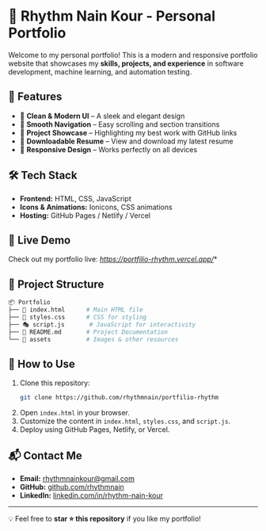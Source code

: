 # 🎨 Rhythm Nain Kour - Personal Portfolio

Welcome to my personal portfolio! This is a modern and responsive portfolio website that showcases my **skills, projects, and experience** in software development, machine learning, and automation testing.

## 🚀 Features
- 🔹 **Clean & Modern UI** – A sleek and elegant design
- 🔹 **Smooth Navigation** – Easy scrolling and section transitions
- 🔹 **Project Showcase** – Highlighting my best work with GitHub links
- 🔹 **Downloadable Resume** – View and download my latest resume
- 🔹 **Responsive Design** – Works perfectly on all devices

## 🛠️ Tech Stack
- **Frontend:** HTML, CSS, JavaScript
- **Icons & Animations:** Ionicons, CSS animations
- **Hosting:** GitHub Pages / Netlify / Vercel



## 🔗 Live Demo
Check out my portfolio live: *https://portfilio-rhythm.vercel.app/**

## 📂 Project Structure
```bash
📦 Portfolio
├── 📄 index.html      # Main HTML file
├── 🎨 styles.css      # CSS for styling
├── 🎭 script.js       # JavaScript for interactivity
├── 📜 README.md       # Project Documentation
└── 📁 assets          # Images & other resources
```

## 📌 How to Use
1. Clone this repository:
   ```bash
   git clone https://github.com/rhythmnain/portfilio-rhythm
   ```
2. Open `index.html` in your browser.
3. Customize the content in `index.html`, `styles.css`, and `script.js`.
4. Deploy using GitHub Pages, Netlify, or Vercel.

## 📬 Contact Me
- **Email:** [rhythmnainkour@gmail.com](mailto:rhythmnainkour@gmail.com)
- **GitHub:** [github.com/rhythmnain](https://github.com/rhythmnain)
- **LinkedIn:** [linkedin.com/in/rhythm-nain-kour](https://www.linkedin.com/in/rhythm-nain-kour-8b7017247/)

---

💡 Feel free to **star ⭐ this repository** if you like my portfolio!
